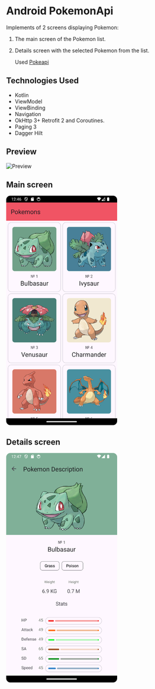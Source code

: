 # Android PokemonApi

Implements of 2 screens displaying Pokemon:

1. The main screen of the Pokemon list.
2. Details screen with the selected Pokemon from the list.

   Used [Pokeapi](https://pokeapi.co/ "pokeapi")

## Technologies Used

- Kotlin
- ViewModel
- ViewBinding
- Navigation
- OkHttp 3+ Retrofit 2 and Coroutines.
- Paging 3
- Dagger Hilt

## Preview

<img src="previews/preview.gif" alt="Preview" width="300">

## Main screen

<img src="previews/screen_main_list.png" alt="Main list" width="300">

## Details screen

<img src="previews/screen_description.png" alt="Description" width="300">

